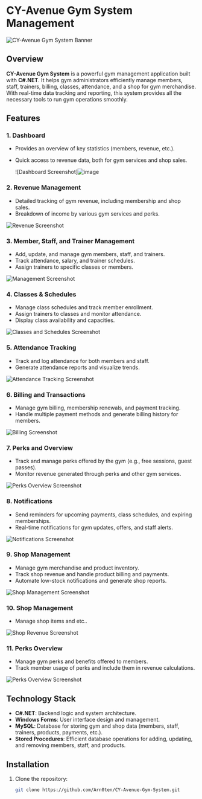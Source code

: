 # CY-Avenue Gym System Management

![CY-Avenue Gym System Banner](path-to-your-image/banner.png)

## Overview

**CY-Avenue Gym System** is a powerful gym management application built with **C#.NET**. It helps gym administrators efficiently manage members, staff, trainers, billing, classes, attendance, and a shop for gym merchandise. With real-time data tracking and reporting, this system provides all the necessary tools to run gym operations smoothly.

## Features

### 1. **Dashboard**
   - Provides an overview of key statistics (members, revenue, etc.).
   - Quick access to revenue data, both for gym services and shop sales.

      ![Dashboard Screenshot]![image](https://github.com/user-attachments/assets/b1e0eab5-b441-42bc-b592-716227d7f4d9)

### 2. **Revenue Management**
   - Detailed tracking of gym revenue, including membership and shop sales.
   - Breakdown of income by various gym services and perks.

   ![Revenue Screenshot](![image](https://github.com/user-attachments/assets/fe0e5019-042a-4dc4-bc2a-afe6c2230a81))

### 3. **Member, Staff, and Trainer Management**
   - Add, update, and manage gym members, staff, and trainers.
   - Track attendance, salary, and trainer schedules.
   - Assign trainers to specific classes or members.

   ![Management Screenshot](![image](https://github.com/user-attachments/assets/70e94ded-7bdd-4eb8-9a16-e7a7cd82575f)
)

### 4. **Classes & Schedules**
   - Manage class schedules and track member enrollment.
   - Assign trainers to classes and monitor attendance.
   - Display class availability and capacities.

   ![Classes and Schedules Screenshot](![image](https://github.com/user-attachments/assets/81fae58b-85f5-43ca-b54d-64461b48e84b)
)

### 5. **Attendance Tracking**
   - Track and log attendance for both members and staff.
   - Generate attendance reports and visualize trends.

   ![Attendance Tracking Screenshot](path-to-your-image/attendance.png)

### 6. **Billing and Transactions**
   - Manage gym billing, membership renewals, and payment tracking.
   - Handle multiple payment methods and generate billing history for members.

   ![Billing Screenshot](![image](https://github.com/user-attachments/assets/5e3cc5ad-c123-4fc7-855a-69fb52b4e6bf)
)

### 7. **Perks and Overview**
   - Track and manage perks offered by the gym (e.g., free sessions, guest passes).
   - Monitor revenue generated through perks and other gym services.

   ![Perks Overview Screenshot](![image](https://github.com/user-attachments/assets/870f1db1-b945-4321-9ca2-9fbbdaf32d4b)
)

### 8. **Notifications**
   - Send reminders for upcoming payments, class schedules, and expiring memberships.
   - Real-time notifications for gym updates, offers, and staff alerts.

   ![Notifications Screenshot](![image](https://github.com/user-attachments/assets/4e835429-7bcd-4294-942a-b4db6d861ead)
)

### 9. **Shop Management**
   - Manage gym merchandise and product inventory.
   - Track shop revenue and handle product billing and payments.
   - Automate low-stock notifications and generate shop reports.

   ![Shop Management Screenshot](path-to-your-image/shop-management.png)

### 10. **Shop Management**
   - Manage shop items and etc..
   

   ![Shop Revenue Screenshot](![image](https://github.com/user-attachments/assets/13ec037c-c197-4492-b818-676c576bfbe6)
)

### 11. **Perks Overview**
   - Manage gym perks and benefits offered to members.
   - Track member usage of perks and include them in revenue calculations.

   ![Perks Overview Screenshot](![image](https://github.com/user-attachments/assets/1058b4d9-1342-4264-bc87-e0f425a0d126)
)

## Technology Stack

- **C#.NET**: Backend logic and system architecture.
- **Windows Forms**: User interface design and management.
- **MySQL**: Database for storing gym and shop data (members, staff, trainers, products, payments, etc.).
- **Stored Procedures**: Efficient database operations for adding, updating, and removing members, staff, and products.

## Installation

1. Clone the repository:
   ```bash
   git clone https://github.com/Arn0ten/CY-Avenue-Gym-System.git
